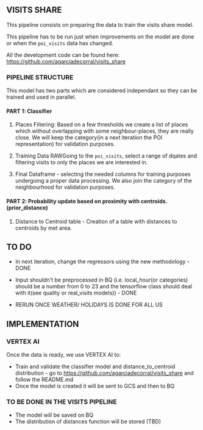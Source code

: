 ## VISITS SHARE

This pipeline consists on preparing the data to train the visits share model.

This pipeline has to be run just when improvements on the model are done or when the `poi_visits` data has changed.


All the development code can be found here: https://github.com/agarciadecorral/visits_share

### PIPELINE STRUCTURE

This model has two parts which are considered independant so they can be trained and used in parallel.

#### PART 1: Classifier
1. Places Filtering: Based on a few thresholds we create a list of places which without overlapping with some neighbour-places, they are really close. We will keep the category(in a next iteration the POI representation) for validation purposes.

2. Training Data RAWGoing to the `poi_visits`, select a range of dqates and filtering visits to only the places we are interested in.

3. Final Dataframe - selecting the needed columns for training purposes undergoing a proper data processing. We also join the category of the neighbourhood for validation purposes.



#### PART 2: Probability update based on proximity with centroids. (prior_distance)
1. Distance to Centroid table - Creation of a table with distances to centroids by met area.


## TO DO
- In next iteration, change the regressors using the new methodology - DONE
- Input shouldn't be preprocessed in BQ (i.e. local_hour(or categories) should be a number from 0 to 23 and the tensorflow class should deal with it(see quality or real_visits models)) - DONE

- RERUN ONCE WEATHER/ HOLIDAYS IS DONE FOR ALL US



## IMPLEMENTATION

### VERTEX AI

Once the data is ready, we use VERTEX AI to:
- Train and validate the classifier model and distance_to_centroid distribution  - go to https://github.com/agarciadecorral/visits_share and follow the README.md
- Once the model is created it will be sent to GCS and then to BQ


### TO BE DONE IN THE VISITS PIPELINE

- The model will be saved on BQ
- The distribution of distances function will be stored (TBD)
